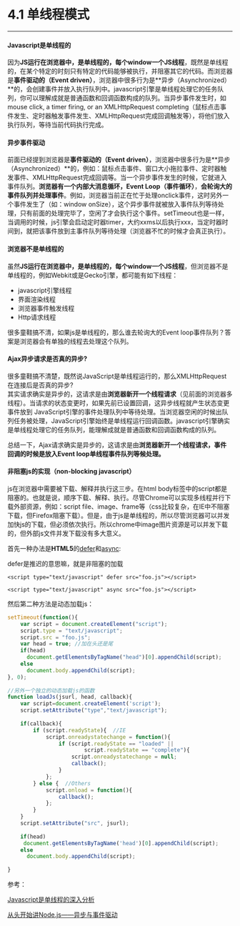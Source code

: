 # 4.1 单线程模式

---

#### Javascript是单线程的

因为**JS运行在浏览器中，是单线程的，每个window一个JS线程**，既然是单线程的，在某个特定的时刻只有特定的代码能够被执行，并阻塞其它的代码。而浏览器是**事件驱动的（Event driven）**，浏览器中很多行为是**异步（Asynchronized）**的，会创建事件并放入执行队列中。javascript引擎是单线程处理它的任务队列，你可以理解成就是普通函数和回调函数构成的队列。当异步事件发生时，如mouse click, a timer firing, or an XMLHttpRequest completing（鼠标点击事件发生、定时器触发事件发生、XMLHttpRequest完成回调触发等），将他们放入执行队列，等待当前代码执行完成。

#### 异步事件驱动

前面已经提到浏览器是**事件驱动的（Event driven）**，浏览器中很多行为是**异步（Asynchronized）**的，例如：鼠标点击事件、窗口大小拖拉事件、定时器触发事件、XMLHttpRequest完成回调等。当一个异步事件发生的时候，它就进入事件队列。**浏览器有一个内部大消息循环，Event Loop（事件循环）**，**会轮询大的事件队列并处理事件**。例如，浏览器当前正在忙于处理onclick事件，这时另外一个事件发生了（如：window onSize），这个异步事件就被放入事件队列等待处理，只有前面的处理完毕了，空闲了才会执行这个事件。setTimeout也是一样，当调用的时候，js引擎会启动定时器timer，大约xxms以后执行xxx，当定时器时间到，就把该事件放到主事件队列等待处理（浏览器不忙的时候才会真正执行）。

#### 浏览器不是单线程的

虽然**JS运行在浏览器中，是单线程的，每个window一个JS线程**，但浏览器不是单线程的，例如Webkit或是Gecko引擎，都可能有如下线程：

* javascript引擎线程
* 界面渲染线程
* 浏览器事件触发线程
* Http请求线程

很多童鞋搞不清，如果js是单线程的，那么谁去轮询大的Event loop事件队列？答案是浏览器会有单独的线程去处理这个队列。

#### Ajax异步请求是否真的异步?

很多童鞋搞不清楚，既然说JavaScript是单线程运行的，那么XMLHttpRequest在连接后是否真的异步?  
其实请求确实是异步的，这请求是由**浏览器新开一个线程请求**（见前面的浏览器多线程）。当请求的状态变更时，如果先前已设置回调，这异步线程就产生状态变更事件放到 JavaScript引擎的事件处理队列中等待处理。当浏览器空闲的时候出队列任务被处理，JavaScript引擎始终是单线程运行回调函数。javascript引擎确实是单线程处理它的任务队列，能理解成就是普通函数和回调函数构成的队列。

总结一下，Ajax请求确实是异步的，这请求是由**浏览器新开一个线程请求，事件回调的时候是放入Event loop单线程事件队列等候处理。**

#### 非阻塞js的实现（non-blocking javascript）

js在浏览器中需要被下载、解释并执行这三步。在html body标签中的script都是阻塞的。也就是说，顺序下载、解释、执行。尽管Chrome可以实现多线程并行下载外部资源，例如：script file、image、frame等（css比较复杂，在IE中不阻塞下载，但Firefox阻塞下载）。但是，由于js是单线程的，所以尽管浏览器可以并发加快js的下载，但必须依次执行。所以chrome中image图片资源是可以并发下载的，但外部js文件并发下载没有多大意义。

首先一种办法是**HTML5**的[defer](http://www.w3schools.com/TAGs/att_script_defer.asp)和[async](http://www.w3schools.com/tags/att_script_async.asp):

defer是推迟的意思嘛，就是非阻塞的加载

```
<script type="text/javascript" defer src="foo.js"></script>
```

```
<script type="text/javascript" async src="foo.js"></script>
```

然后第二种方法是动态加载js：

```js
setTimeout(function(){
    var script = document.createElement("script");
    script.type = "text/javascript";
    script.src = "foo.js";
    var head = true; //加在头还是尾
    if(head)
      document.getElementsByTagName("head")[0].appendChild(script);
    else
      document.body.appendChild(script); 
}, 0);
 
//另外一个独立的动态加载js的函数
function loadJs(jsurl, head, callback){
    var script=document.createElement('script');
    script.setAttribute("type","text/javascript");
     
    if(callback){
        if (script.readyState){  //IE
            script.onreadystatechange = function(){
                if (script.readyState == "loaded" ||
                        script.readyState == "complete"){
                    script.onreadystatechange = null;
                    callback();
                }
            };
        } else {  //Others
            script.onload = function(){
                callback();
            };
        }
    }
    script.setAttribute("src", jsurl);
     
    if(head)
     document.getElementsByTagName('head')[0].appendChild(script); 
    else
      document.body.appendChild(script); 
 
}
```

参考：

[Javascript是单线程的深入分析](http://www.cnblogs.com/Mainz/p/3552717.html)

[从头开始讲Node.js——异步与事件驱动](http://blog.csdn.net/sinat_25127047/article/details/54016931)

